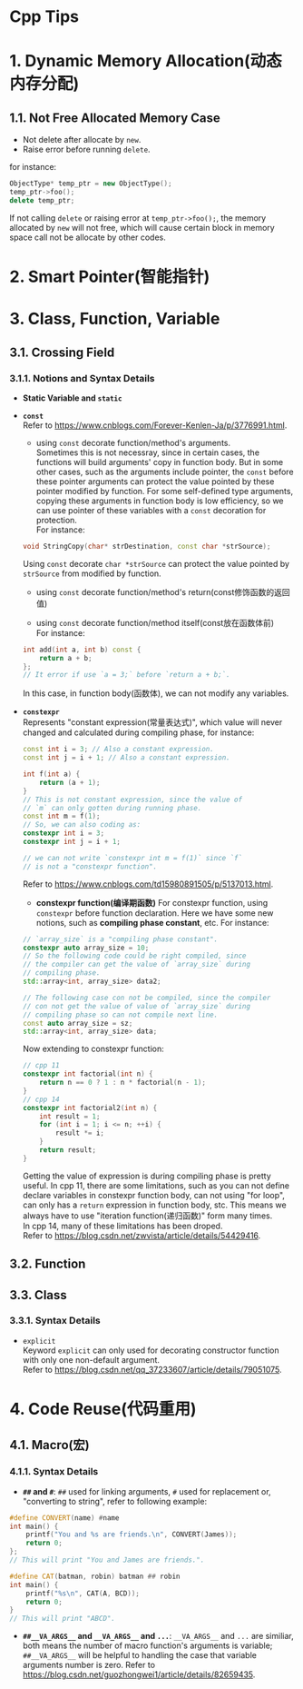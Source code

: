 # Cpp Tips

# 1. Dynamic Memory Allocation(动态内存分配)
## 1.1. Not Free Allocated Memory Case
* Not delete after allocate by `new`.
* Raise error before running `delete`.

for instance:
```cpp
ObjectType* temp_ptr = new ObjectType();
temp_ptr->foo();
delete temp_ptr;
```
If not calling `delete` or raising error at `temp_ptr->foo();`, 
the memory allocated by `new` will not free, which will cause 
certain block in memory space call not be allocate by other codes.


# 2. Smart Pointer(智能指针)


# 3. Class, Function, Variable
## 3.1. Crossing Field
### 3.1.1. Notions and Syntax Details
* **Static Variable and `static`** 
* **`const`**  
Refer to https://www.cnblogs.com/Forever-Kenlen-Ja/p/3776991.html.
    * using `const` decorate function/method's arguments.   
    Sometimes this is not necessray, since in certain cases, the 
    functions will build arguments' copy in function body. But in 
    some other cases, such as the arguments include pointer, the 
    `const` before these pointer arguments can protect the value 
    pointed by these pointer modified by function. 
    For some self-defined type arguments, copying these arguments 
    in function body is low efficiency, so we can use pointer of 
    these variables with a `const` decoration for protection.   
    For instance:
    ```cpp
    void StringCopy(char* strDestination, const char *strSource);
    ```
    Using `const` decorate `char *strSource` can protect the value
    pointed by `strSource` from modified by function.
    * using `const` decorate function/method's return(const修饰函数的返回值)

    * using `const` decorate function/method itself(const放在函数体前)  
    For instance:
    ```cpp
    int add(int a, int b) const {
        return a + b;
    };
    // It error if use `a = 3;` before `return a + b;`.
    ```
    In this case, in function body(函数体), we can not modify any 
    variables.
* **`constexpr`**  
    Represents "constant expression(常量表达式)", which value will 
    never changed and calculated during compiling phase, 
    for instance:
    ```cpp
    const int i = 3; // Also a constant expression.
    const int j = i + 1; // Also a constant expression.

    int f(int a) {
        return (a + 1);
    }
    // This is not constant expression, since the value of 
    // `m` can only gotten during running phase. 
    const int m = f(1); 
    // So, we can also coding as:
    constexpr int i = 3;
    constexpr int j = i + 1;

    // we can not write `constexpr int m = f(1)` since `f` 
    // is not a "constexpr function".
    ```
    Refer to https://www.cnblogs.com/td15980891505/p/5137013.html.
 
    * **constexpr function(编译期函数)**
    For constexpr function, using `constexpr` before function 
    declaration. Here we have some new notions, such as 
    **compiling phase constant**, etc. For instance:
    ```cpp
    // `array_size` is a "compiling phase constant".
    constexpr auto array_size = 10;
    // So the following code could be right compiled, since 
    // the compiler can get the value of `array_size` during 
    // compiling phase.
    std::array<int, array_size> data2; 

    // The following case con not be compiled, since the compiler 
    // con not get the value of value of `array_size` during 
    // compiling phase so can not compile next line.
    const auto array_size = sz; 
    std::array<int, array_size> data;  
    ```
    Now extending to constexpr function:
    ```cpp
    // cpp 11
    constexpr int factorial(int n) {
        return n == 0 ? 1 : n * factorial(n - 1);
    }
    // cpp 14
    constexpr int factorial2(int n) {
        int result = 1;
        for (int i = 1; i <= n; ++i) {
            result *= i;
        }
        return result;
    }
    ```
    Getting the value of expression is during compiling phase is 
    pretty useful. In cpp 11, there are some limitations, such as you 
    can not define declare variables in constexpr function body, 
    can not using "for loop",  can only has a `return` expression 
    in function body, stc. This means we always have to use 
    "iteration function(递归函数)" form many times.  
    In cpp 14, many of these limitations has been droped.  
    Refer to https://blog.csdn.net/zwvista/article/details/54429416.
   

## 3.2. Function

## 3.3. Class
### 3.3.1. Syntax Details
* `explicit`  
Keyword `explicit` can only used for decorating constructor function 
with only one non-default argument.  
Refer to https://blog.csdn.net/qq_37233607/article/details/79051075.


# 4. Code Reuse(代码重用)
## 4.1. Macro(宏)
### 4.1.1. Syntax Details 
- **`##` and `#`**: `##` used for linking arguments, `#` used for 
replacement or, "converting to string", refer to following example:

```cpp
#define CONVERT(name) #name
int main() {
    printf("You and %s are friends.\n", CONVERT(James));
    return 0;
};
// This will print "You and James are friends.".
```
```cpp
#define CAT(batman, robin) batman ## robin
int main() {
    printf("%s\n", CAT(A, BCD));
    return 0;
}
// This will print "ABCD".
```
- **`##__VA_ARGS__` and `__VA_ARGS__` and `...`**: `__VA_ARGS__` and 
`...` are similiar, both means the number of macro function's 
arguments is variable; `##__VA_ARGS__` will be helpful to handling 
the case that variable arguments number is zero. Refer to 
https://blog.csdn.net/guozhongwei1/article/details/82659435.




